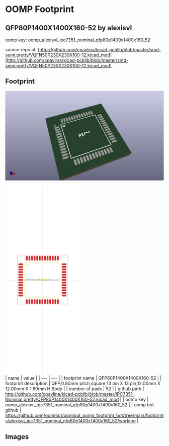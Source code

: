 # OOMP Footprint  
## QFP80P1400X1400X160-52  by alexisvl  
  
oomp key: oomp_alexisvl_ipc7351_nominal_qfp80p1400x1400x160_52  
  
source repo at: [http://github.com/cpavlina/kicad-pcblib/blob/master/smd-semi.pretty/VQFN50P230X230X100-12.kicad_mod](http://github.com/cpavlina/kicad-pcblib/blob/master/smd-semi.pretty/VQFN50P230X230X100-12.kicad_mod)  
## Footprint  
  
[![working_kicad_pcb_3d.png](working_kicad_pcb_3d_600.png)](working_kicad_pcb_3d.png)  
  
[![working.png](working_600.png)](working.png)  
| name | value | 
| --- | --- | 
| footprint name | QFP80P1400X1400X160-52 | 
| footprint description | QFP,0.80mm pitch,square;13 pin X 13 pin,12.00mm X 12.00mm X 1.60mm H Body | 
| number of pads | 52 | 
| github path | http://github.com/cpavlina/kicad-pcblib/blob/master/IPC7351-Nominal.pretty/QFP80P1400X1400X160-52.kicad_mod | 
| oomp key | oomp_alexisvl_ipc7351_nominal_qfp80p1400x1400x160_52 | 
| oomp bot github | https://github.com/oomlout/oomlout_oomp_footprint_bot/tree/main/footprints/alexisvl_ipc7351_nominal_qfp80p1400x1400x160_52/working | 
## Images  

